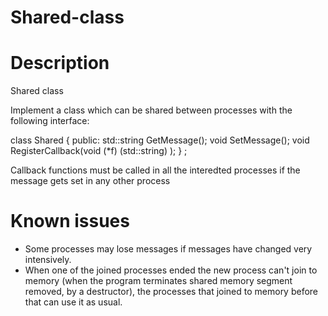 # Shared-class

# Description

Shared class

Implement a class which can be shared between processes with the following interface:

class Shared {
public:
std::string GetMessage();
void SetMessage();
void RegisterCallback(void (*f) (std::string) );
} ;

Callback functions must be called in all the interedted processes if the message gets set in any other process

# Known issues

* Some processes may lose messages if messages have changed very intensively.
* When one of the joined processes ended the new process can't join to memory (when the program terminates shared memory segment removed, by a destructor), the processes that joined to memory before that can use it as usual. 
